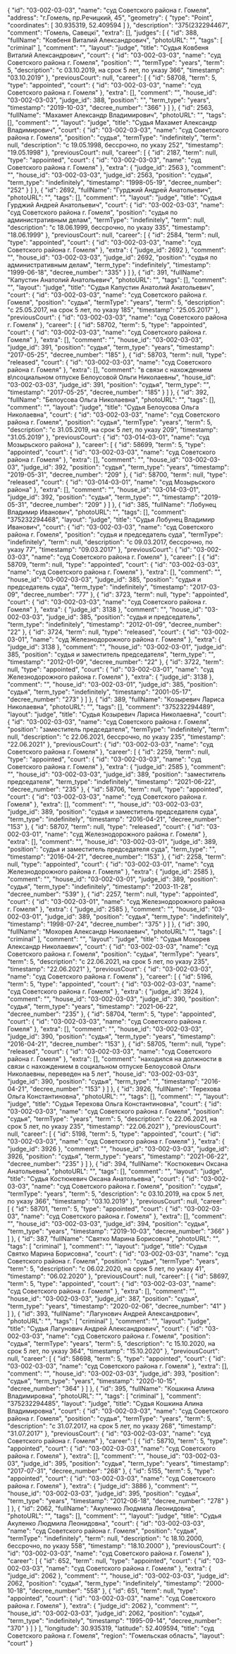 {
    "id": "03-002-03-03",
    "name": "суд Советского района г. Гомеля",
    "address": "г.Гомель, пр.Речицкий, 45",
    "geometry": {
        "type": "Point",
        "coordinates": [
            30.935319,
            52.409594
        ]
    },
    "description": "375(232294467",
    "comment": "Гомель, Савецкі",
    "extra": [],
    "judges": [
        {
            "id": 388,
            "fullName": "Ковбеня Виталий Александрович",
            "photoURL": "",
            "tags": [
                "criminal"
            ],
            "comment": "",
            "layout": "judge",
            "title": "Судья Ковбеня Виталий Александрович",
            "court": {
                "id": "03-002-03-03",
                "name": "суд Советского района г. Гомеля",
                "position": "",
                "termType": "years",
                "term": 5,
                "description": "c 03.10.2019, на срок 5 лет, по указу 366",
                "timestamp": "03.10.2019"
            },
            "previousCourt": null,
            "career": [
                {
                    "id": 58708,
                    "term": 5,
                    "type": "appointed",
                    "court": {
                        "id": "03-002-03-03",
                        "name": "суд Советского района г. Гомеля"
                    },
                    "extra": [],
                    "comment": "",
                    "house_id": "03-002-03-03",
                    "judge_id": 388,
                    "position": "",
                    "term_type": "years",
                    "timestamp": "2019-10-03",
                    "decree_number": "366"
                }
            ]
        },
        {
            "id": 2563,
            "fullName": "Махамет Александр Владимирович",
            "photoURL": "",
            "tags": [],
            "comment": "",
            "layout": "judge",
            "title": "Судья Махамет Александр Владимирович",
            "court": {
                "id": "03-002-03-03",
                "name": "суд Советского района г. Гомеля",
                "position": "судья",
                "termType": "indefinitely",
                "term": null,
                "description": "c 19.05.1998, бессрочно, по указу 252",
                "timestamp": "19.05.1998"
            },
            "previousCourt": null,
            "career": [
                {
                    "id": 2187,
                    "term": null,
                    "type": "appointed",
                    "court": {
                        "id": "03-002-03-03",
                        "name": "суд Советского района г. Гомеля"
                    },
                    "extra": {
                        "judge_id": 2563
                    },
                    "comment": "",
                    "house_id": "03-002-03-03",
                    "judge_id": 2563,
                    "position": "судья",
                    "term_type": "indefinitely",
                    "timestamp": "1998-05-19",
                    "decree_number": "252"
                }
            ]
        },
        {
            "id": 2692,
            "fullName": "Гурджий Андрей Анатольевич",
            "photoURL": "",
            "tags": [],
            "comment": "",
            "layout": "judge",
            "title": "Судья Гурджий Андрей Анатольевич",
            "court": {
                "id": "03-002-03-03",
                "name": "суд Советского района г. Гомеля",
                "position": "судья по административным делам",
                "termType": "indefinitely",
                "term": null,
                "description": "c 18.06.1999, бессрочно, по указу 335",
                "timestamp": "18.06.1999"
            },
            "previousCourt": null,
            "career": [
                {
                    "id": 2584,
                    "term": null,
                    "type": "appointed",
                    "court": {
                        "id": "03-002-03-03",
                        "name": "суд Советского района г. Гомеля"
                    },
                    "extra": {
                        "judge_id": 2692
                    },
                    "comment": "",
                    "house_id": "03-002-03-03",
                    "judge_id": 2692,
                    "position": "судья по административным делам",
                    "term_type": "indefinitely",
                    "timestamp": "1999-06-18",
                    "decree_number": "335"
                }
            ]
        },
        {
            "id": 391,
            "fullName": "Капустин Анатолий Анатольевич",
            "photoURL": "",
            "tags": [],
            "comment": "",
            "layout": "judge",
            "title": "Судья Капустин Анатолий Анатольевич",
            "court": {
                "id": "03-002-03-03",
                "name": "суд Советского района г. Гомеля",
                "position": "судья",
                "termType": "years",
                "term": 5,
                "description": "c 25.05.2017, на срок 5 лет, по указу 185",
                "timestamp": "25.05.2017"
            },
            "previousCourt": {
                "id": "03-002-03-03",
                "name": "суд Советского района г. Гомеля"
            },
            "career": [
                {
                    "id": 58702,
                    "term": 5,
                    "type": "appointed",
                    "court": {
                        "id": "03-002-03-03",
                        "name": "суд Советского района г. Гомеля"
                    },
                    "extra": [],
                    "comment": "",
                    "house_id": "03-002-03-03",
                    "judge_id": 391,
                    "position": "судья",
                    "term_type": "years",
                    "timestamp": "2017-05-25",
                    "decree_number": "185"
                },
                {
                    "id": 58703,
                    "term": null,
                    "type": "released",
                    "court": {
                        "id": "03-002-03-03",
                        "name": "суд Советского района г. Гомеля"
                    },
                    "extra": [],
                    "comment": "в связи с нахождением в\nсоциальном отпуске Белоусовой Ольги Николаевны",
                    "house_id": "03-002-03-03",
                    "judge_id": 391,
                    "position": "судья",
                    "term_type": "",
                    "timestamp": "2017-05-25",
                    "decree_number": "185"
                }
            ]
        },
        {
            "id": 392,
            "fullName": "Белоусова Ольга Николаевна",
            "photoURL": "",
            "tags": [],
            "comment": "",
            "layout": "judge",
            "title": "Судья Белоусова Ольга Николаевна",
            "court": {
                "id": "03-002-03-03",
                "name": "суд Советского района г. Гомеля",
                "position": "судья",
                "termType": "years",
                "term": 5,
                "description": "c 31.05.2019, на срок 5 лет, по указу 209",
                "timestamp": "31.05.2019"
            },
            "previousCourt": {
                "id": "03-014-03-01",
                "name": "суд Мозырьского района"
            },
            "career": [
                {
                    "id": 58699,
                    "term": 5,
                    "type": "appointed",
                    "court": {
                        "id": "03-002-03-03",
                        "name": "суд Советского района г. Гомеля"
                    },
                    "extra": [],
                    "comment": "",
                    "house_id": "03-002-03-03",
                    "judge_id": 392,
                    "position": "судья",
                    "term_type": "years",
                    "timestamp": "2019-05-31",
                    "decree_number": "209"
                },
                {
                    "id": 58700,
                    "term": null,
                    "type": "released",
                    "court": {
                        "id": "03-014-03-01",
                        "name": "суд Мозырьского района"
                    },
                    "extra": [],
                    "comment": "",
                    "house_id": "03-014-03-01",
                    "judge_id": 392,
                    "position": "судья",
                    "term_type": "",
                    "timestamp": "2019-05-31",
                    "decree_number": "209"
                }
            ]
        },
        {
            "id": 385,
            "fullName": "Лобунец Владимир Иванович",
            "photoURL": "",
            "tags": [],
            "comment": "375232294468",
            "layout": "judge",
            "title": "Судья Лобунец Владимир Иванович",
            "court": {
                "id": "03-002-03-03",
                "name": "суд Советского района г. Гомеля",
                "position": "судья и председатель суда",
                "termType": "indefinitely",
                "term": null,
                "description": "c 09.03.2017, бессрочно, по указу 77",
                "timestamp": "09.03.2017"
            },
            "previousCourt": {
                "id": "03-002-03-03",
                "name": "суд Советского района г. Гомеля"
            },
            "career": [
                {
                    "id": 58709,
                    "term": null,
                    "type": "appointed",
                    "court": {
                        "id": "03-002-03-03",
                        "name": "суд Советского района г. Гомеля"
                    },
                    "extra": [],
                    "comment": "",
                    "house_id": "03-002-03-03",
                    "judge_id": 385,
                    "position": "судья и председатель суда",
                    "term_type": "indefinitely",
                    "timestamp": "2017-03-09",
                    "decree_number": "77"
                },
                {
                    "id": 3723,
                    "term": null,
                    "type": "appointed",
                    "court": {
                        "id": "03-002-03-03",
                        "name": "суд Советского района г. Гомеля"
                    },
                    "extra": {
                        "judge_id": 3138
                    },
                    "comment": "",
                    "house_id": "03-002-03-03",
                    "judge_id": 385,
                    "position": "судья и председатель",
                    "term_type": "indefinitely",
                    "timestamp": "2012-01-09",
                    "decree_number": "22"
                },
                {
                    "id": 3724,
                    "term": null,
                    "type": "released",
                    "court": {
                        "id": "03-002-03-01",
                        "name": "суд Железнодорожного района г. Гомеля"
                    },
                    "extra": {
                        "judge_id": 3138
                    },
                    "comment": "",
                    "house_id": "03-002-03-01",
                    "judge_id": 385,
                    "position": "судья и заместитель председателя",
                    "term_type": "",
                    "timestamp": "2012-01-09",
                    "decree_number": "22"
                },
                {
                    "id": 3722,
                    "term": null,
                    "type": "appointed",
                    "court": {
                        "id": "03-002-03-01",
                        "name": "суд Железнодорожного района г. Гомеля"
                    },
                    "extra": {
                        "judge_id": 3138
                    },
                    "comment": "",
                    "house_id": "03-002-03-01",
                    "judge_id": 385,
                    "position": "судья",
                    "term_type": "indefinitely",
                    "timestamp": "2001-05-17",
                    "decree_number": "273"
                }
            ]
        },
        {
            "id": 389,
            "fullName": "Козыревич Лариса Николаевна",
            "photoURL": "",
            "tags": [],
            "comment": "375232294489",
            "layout": "judge",
            "title": "Судья Козыревич Лариса Николаевна",
            "court": {
                "id": "03-002-03-03",
                "name": "суд Советского района г. Гомеля",
                "position": "заместитель председателя",
                "termType": "indefinitely",
                "term": null,
                "description": "c 22.06.2021, бессрочно, по указу 235",
                "timestamp": "22.06.2021"
            },
            "previousCourt": {
                "id": "03-002-03-03",
                "name": "суд Советского района г. Гомеля"
            },
            "career": [
                {
                    "id": 2259,
                    "term": null,
                    "type": "appointed",
                    "court": {
                        "id": "03-002-03-03",
                        "name": "суд Советского района г. Гомеля"
                    },
                    "extra": {
                        "judge_id": 2585
                    },
                    "comment": "",
                    "house_id": "03-002-03-03",
                    "judge_id": 389,
                    "position": "заместитель председателя",
                    "term_type": "indefinitely",
                    "timestamp": "2021-06-22",
                    "decree_number": "235"
                },
                {
                    "id": 58706,
                    "term": null,
                    "type": "appointed",
                    "court": {
                        "id": "03-002-03-03",
                        "name": "суд Советского района г. Гомеля"
                    },
                    "extra": [],
                    "comment": "",
                    "house_id": "03-002-03-03",
                    "judge_id": 389,
                    "position": "судья и заместитель председателя суда",
                    "term_type": "indefinitely",
                    "timestamp": "2016-04-21",
                    "decree_number": "153"
                },
                {
                    "id": 58707,
                    "term": null,
                    "type": "released",
                    "court": {
                        "id": "03-002-03-01",
                        "name": "суд Железнодорожного района г. Гомеля"
                    },
                    "extra": [],
                    "comment": "",
                    "house_id": "03-002-03-01",
                    "judge_id": 389,
                    "position": "судья и заместитель председателя суда",
                    "term_type": "",
                    "timestamp": "2016-04-21",
                    "decree_number": "153"
                },
                {
                    "id": 2258,
                    "term": null,
                    "type": "appointed",
                    "court": {
                        "id": "03-002-03-01",
                        "name": "суд Железнодорожного района г. Гомеля"
                    },
                    "extra": {
                        "judge_id": 2585
                    },
                    "comment": "",
                    "house_id": "03-002-03-01",
                    "judge_id": 389,
                    "position": "судья",
                    "term_type": "indefinitely",
                    "timestamp": "2003-11-28",
                    "decree_number": "539"
                },
                {
                    "id": 2257,
                    "term": null,
                    "type": "appointed",
                    "court": {
                        "id": "03-002-03-01",
                        "name": "суд Железнодорожного района г. Гомеля"
                    },
                    "extra": {
                        "judge_id": 2585
                    },
                    "comment": "",
                    "house_id": "03-002-03-01",
                    "judge_id": 389,
                    "position": "судья",
                    "term_type": "indefinitely",
                    "timestamp": "1998-07-24",
                    "decree_number": "375"
                }
            ]
        },
        {
            "id": 390,
            "fullName": "Мохорев Александр Николаевич",
            "photoURL": "",
            "tags": [
                "criminal"
            ],
            "comment": "",
            "layout": "judge",
            "title": "Судья Мохорев Александр Николаевич",
            "court": {
                "id": "03-002-03-03",
                "name": "суд Советского района г. Гомеля",
                "position": "судья",
                "termType": "years",
                "term": 5,
                "description": "c 22.06.2021, на срок 5 лет, по указу 235",
                "timestamp": "22.06.2021"
            },
            "previousCourt": {
                "id": "03-002-03-03",
                "name": "суд Советского района г. Гомеля"
            },
            "career": [
                {
                    "id": 5196,
                    "term": 5,
                    "type": "appointed",
                    "court": {
                        "id": "03-002-03-03",
                        "name": "суд Советского района г. Гомеля"
                    },
                    "extra": {
                        "judge_id": 3924
                    },
                    "comment": "",
                    "house_id": "03-002-03-03",
                    "judge_id": 390,
                    "position": "судья",
                    "term_type": "years",
                    "timestamp": "2021-06-22",
                    "decree_number": "235"
                },
                {
                    "id": 58704,
                    "term": 5,
                    "type": "appointed",
                    "court": {
                        "id": "03-002-03-03",
                        "name": "суд Советского района г. Гомеля"
                    },
                    "extra": [],
                    "comment": "",
                    "house_id": "03-002-03-03",
                    "judge_id": 390,
                    "position": "судья",
                    "term_type": "years",
                    "timestamp": "2016-04-21",
                    "decree_number": "153"
                },
                {
                    "id": 58705,
                    "term": null,
                    "type": "released",
                    "court": {
                        "id": "03-002-03-03",
                        "name": "суд Советского района г. Гомеля"
                    },
                    "extra": [],
                    "comment": "находился на должности в связи с нахождением в социальном отпуске Белоусовой Ольги Николаевны, переведен на 5 лет",
                    "house_id": "03-002-03-03",
                    "judge_id": 390,
                    "position": "судья",
                    "term_type": "",
                    "timestamp": "2016-04-21",
                    "decree_number": "153"
                }
            ]
        },
        {
            "id": 3926,
            "fullName": "Терехова Ольга Константиновна",
            "photoURL": "",
            "tags": [],
            "comment": "",
            "layout": "judge",
            "title": "Судья Терехова Ольга Константиновна",
            "court": {
                "id": "03-002-03-03",
                "name": "суд Советского района г. Гомеля",
                "position": "судья",
                "termType": "years",
                "term": 5,
                "description": "c 22.06.2021, на срок 5 лет, по указу 235",
                "timestamp": "22.06.2021"
            },
            "previousCourt": null,
            "career": [
                {
                    "id": 5198,
                    "term": 5,
                    "type": "appointed",
                    "court": {
                        "id": "03-002-03-03",
                        "name": "суд Советского района г. Гомеля"
                    },
                    "extra": {
                        "judge_id": 3926
                    },
                    "comment": "",
                    "house_id": "03-002-03-03",
                    "judge_id": 3926,
                    "position": "судья",
                    "term_type": "years",
                    "timestamp": "2021-06-22",
                    "decree_number": "235"
                }
            ]
        },
        {
            "id": 394,
            "fullName": "Костюкевич Оксана Анатольевна",
            "photoURL": "",
            "tags": [],
            "comment": "",
            "layout": "judge",
            "title": "Судья Костюкевич Оксана Анатольевна",
            "court": {
                "id": "03-002-03-03",
                "name": "суд Советского района г. Гомеля",
                "position": "судья",
                "termType": "years",
                "term": 5,
                "description": "c 03.10.2019, на срок 5 лет, по указу 366",
                "timestamp": "03.10.2019"
            },
            "previousCourt": null,
            "career": [
                {
                    "id": 58701,
                    "term": 5,
                    "type": "appointed",
                    "court": {
                        "id": "03-002-03-03",
                        "name": "суд Советского района г. Гомеля"
                    },
                    "extra": [],
                    "comment": "",
                    "house_id": "03-002-03-03",
                    "judge_id": 394,
                    "position": "судья",
                    "term_type": "years",
                    "timestamp": "2019-10-03",
                    "decree_number": "366"
                }
            ]
        },
        {
            "id": 387,
            "fullName": "Святко Марина Борисовна",
            "photoURL": "",
            "tags": [
                "criminal"
            ],
            "comment": "",
            "layout": "judge",
            "title": "Судья Святко Марина Борисовна",
            "court": {
                "id": "03-002-03-03",
                "name": "суд Советского района г. Гомеля",
                "position": "судья",
                "termType": "years",
                "term": 5,
                "description": "c 06.02.2020, на срок 5 лет, по указу 41",
                "timestamp": "06.02.2020"
            },
            "previousCourt": null,
            "career": [
                {
                    "id": 58697,
                    "term": 5,
                    "type": "appointed",
                    "court": {
                        "id": "03-002-03-03",
                        "name": "суд Советского района г. Гомеля"
                    },
                    "extra": [],
                    "comment": "",
                    "house_id": "03-002-03-03",
                    "judge_id": 387,
                    "position": "судья",
                    "term_type": "years",
                    "timestamp": "2020-02-06",
                    "decree_number": "41"
                }
            ]
        },
        {
            "id": 393,
            "fullName": "Лагунович Андрей Александрович",
            "photoURL": "",
            "tags": [
                "criminal"
            ],
            "comment": "",
            "layout": "judge",
            "title": "Судья Лагунович Андрей Александрович",
            "court": {
                "id": "03-002-03-03",
                "name": "суд Советского района г. Гомеля",
                "position": "судья",
                "termType": "years",
                "term": 5,
                "description": "c 15.10.2020, на срок 5 лет, по указу 364",
                "timestamp": "15.10.2020"
            },
            "previousCourt": null,
            "career": [
                {
                    "id": 58698,
                    "term": 5,
                    "type": "appointed",
                    "court": {
                        "id": "03-002-03-03",
                        "name": "суд Советского района г. Гомеля"
                    },
                    "extra": [],
                    "comment": "",
                    "house_id": "03-002-03-03",
                    "judge_id": 393,
                    "position": "судья",
                    "term_type": "years",
                    "timestamp": "2020-10-15",
                    "decree_number": "364"
                }
            ]
        },
        {
            "id": 395,
            "fullName": "Кошкина Алина Владимировна",
            "photoURL": "",
            "tags": [
                "criminal"
            ],
            "comment": "375232294485",
            "layout": "judge",
            "title": "Судья Кошкина Алина Владимировна",
            "court": {
                "id": "03-002-03-03",
                "name": "суд Советского района г. Гомеля",
                "position": "судья",
                "termType": "years",
                "term": 5,
                "description": "c 31.07.2017, на срок 5 лет, по указу 268",
                "timestamp": "31.07.2017"
            },
            "previousCourt": {
                "id": "03-002-03-03",
                "name": "суд Советского района г. Гомеля"
            },
            "career": [
                {
                    "id": 58710,
                    "term": 5,
                    "type": "appointed",
                    "court": {
                        "id": "03-002-03-03",
                        "name": "суд Советского района г. Гомеля"
                    },
                    "extra": [],
                    "comment": "",
                    "house_id": "03-002-03-03",
                    "judge_id": 395,
                    "position": "судья",
                    "term_type": "years",
                    "timestamp": "2017-07-31",
                    "decree_number": "268"
                },
                {
                    "id": 5155,
                    "term": 5,
                    "type": "appointed",
                    "court": {
                        "id": "03-002-03-03",
                        "name": "суд Советского района г. Гомеля"
                    },
                    "extra": {
                        "judge_id": 3886
                    },
                    "comment": "",
                    "house_id": "03-002-03-03",
                    "judge_id": 395,
                    "position": "судья",
                    "term_type": "years",
                    "timestamp": "2012-06-18",
                    "decree_number": "278"
                }
            ]
        },
        {
            "id": 2062,
            "fullName": "Акуленко Людмила Леонидовна",
            "photoURL": "",
            "tags": [],
            "comment": "",
            "layout": "judge",
            "title": "Судья Акуленко Людмила Леонидовна",
            "court": {
                "id": "03-002-03-03",
                "name": "суд Советского района г. Гомеля",
                "position": "судья",
                "termType": "indefinitely",
                "term": null,
                "description": "c 18.10.2000, бессрочно, по указу 558",
                "timestamp": "18.10.2000"
            },
            "previousCourt": {
                "id": "03-002-03-03",
                "name": "суд Советского района г. Гомеля"
            },
            "career": [
                {
                    "id": 652,
                    "term": null,
                    "type": "appointed",
                    "court": {
                        "id": "03-002-03-03",
                        "name": "суд Советского района г. Гомеля"
                    },
                    "extra": {
                        "judge_id": 2062
                    },
                    "comment": "",
                    "house_id": "03-002-03-03",
                    "judge_id": 2062,
                    "position": "судья",
                    "term_type": "indefinitely",
                    "timestamp": "2000-10-18",
                    "decree_number": "558"
                },
                {
                    "id": 651,
                    "term": null,
                    "type": "appointed",
                    "court": {
                        "id": "03-002-03-03",
                        "name": "суд Советского района г. Гомеля"
                    },
                    "extra": {
                        "judge_id": 2062
                    },
                    "comment": "",
                    "house_id": "03-002-03-03",
                    "judge_id": 2062,
                    "position": "судья",
                    "term_type": "indefinitely",
                    "timestamp": "1995-09-14",
                    "decree_number": "370"
                }
            ]
        }
    ],
    "longitude": 30.935319,
    "latitude": 52.409594,
    "title": "суд Советского района г. Гомеля",
    "region": "Гомельская область",
    "layout": "court"
}